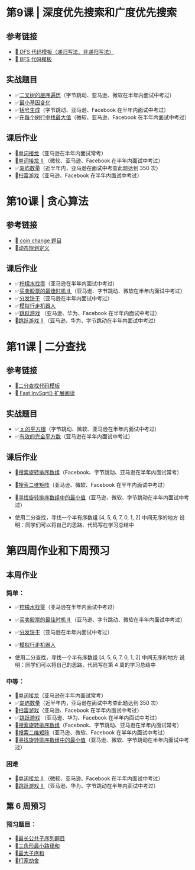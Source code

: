 # 第9课 | 深度优先搜索和广度优先搜索

## 参考链接

- 🔲[ DFS 代码模板（递归写法、非递归写法）](https://shimo.im/docs/UdY2UUKtliYXmk8t/)
- 🔲[ BFS 代码模板](https://shimo.im/docs/ZBghMEZWix0Lc2jQ/)

## 实战题目

- ✅[二叉树的层序遍历](https://leetcode-cn.com/problems/binary-tree-level-order-traversal/#/description)（字节跳动、亚马逊、微软在半年内面试中考过）
- ✅[最小基因变化](https://leetcode-cn.com/problems/minimum-genetic-mutation/#/description)
- ✅[括号生成](https://leetcode-cn.com/problems/generate-parentheses/#/description)（字节跳动、亚马逊、Facebook 在半年内面试中考过）
- ✅[在每个树行中找最大值](https://leetcode-cn.com/problems/find-largest-value-in-each-tree-row/#/description)（微软、亚马逊、Facebook 在半年内面试中考过）

## 课后作业

- 🔲[单词接龙](https://leetcode-cn.com/problems/word-ladder/description/)（亚马逊在半年内面试常考）
- 🔲[单词接龙 II ](https://leetcode-cn.com/problems/word-ladder-ii/description/)（微软、亚马逊、Facebook 在半年内面试中考过）
- ✅[岛屿数量](https://leetcode-cn.com/problems/number-of-islands/)（近半年内，亚马逊在面试中考查此题达到 350 次）
- 🔲[扫雷游戏](https://leetcode-cn.com/problems/minesweeper/description/)（亚马逊、Facebook 在半年内面试中考过）





# 第10课 |  贪心算法

## 参考链接

- 🔲[ coin change 题目](https://leetcode-cn.com/problems/coin-change/)
- 🔲[动态规划定义](https://zh.wikipedia.org/wiki/动态规划)

## 课后作业

- ✅[柠檬水找零](https://leetcode-cn.com/problems/lemonade-change/description/)（亚马逊在半年内面试中考过）
- ✅[买卖股票的最佳时机 II ](https://leetcode-cn.com/problems/best-time-to-buy-and-sell-stock-ii/description/)（亚马逊、字节跳动、微软在半年内面试中考过）
- ✅[分发饼干](https://leetcode-cn.com/problems/assign-cookies/description/)（亚马逊在半年内面试中考过）
- ✅[模拟行走机器人](https://leetcode-cn.com/problems/walking-robot-simulation/description/)
- ✅[跳跃游戏](https://leetcode-cn.com/problems/jump-game/) （亚马逊、华为、Facebook 在半年内面试中考过）
- 🔲[跳跃游戏 II ](https://leetcode-cn.com/problems/jump-game-ii/)（亚马逊、华为、字节跳动在半年内面试中考过）





# 第11课 | 二分查找

## 参考链接

- 🔲[二分查找代码模板](https://shimo.im/docs/xvIIfeEzWYEUdBPD/)
- 🔲[ Fast InvSqrt() 扩展阅读](https://www.beyond3d.com/content/articles/8/)

## 实战题目

- ✅[ x 的平方根](https://leetcode-cn.com/problems/sqrtx/)（字节跳动、微软、亚马逊在半年内面试中考过）
- ✅[有效的完全平方数](https://leetcode-cn.com/problems/valid-perfect-square/)（亚马逊在半年内面试中考过）

## 课后作业

- 🔲[搜索旋转排序数组](https://leetcode-cn.com/problems/search-in-rotated-sorted-array/)（Facebook、字节跳动、亚马逊在半年内面试常考）
- 🔲[搜索二维矩阵](https://leetcode-cn.com/problems/search-a-2d-matrix/)（亚马逊、微软、Facebook 在半年内面试中考过）
- 🔲[寻找旋转排序数组中的最小值](https://leetcode-cn.com/problems/find-minimum-in-rotated-sorted-array/)（亚马逊、微软、字节跳动在半年内面试中考过）

- 使用二分查找，寻找一个半有序数组 [4, 5, 6, 7, 0, 1, 2] 中间无序的地方
  说明：同学们可以将自己的思路、代码写在学习总结中





# 第四周作业和下周预习

## 本周作业

### 简单：

- ✅[柠檬水找零](https://leetcode-cn.com/problems/lemonade-change/description/)（亚马逊在半年内面试中考过）
- ✅[买卖股票的最佳时机 II ](https://leetcode-cn.com/problems/best-time-to-buy-and-sell-stock-ii/description/)（亚马逊、字节跳动、微软在半年内面试中考过）
- ✅[分发饼干](https://leetcode-cn.com/problems/assign-cookies/description/)（亚马逊在半年内面试中考过）
- ✅[模拟行走机器人](https://leetcode-cn.com/problems/walking-robot-simulation/description/)

- 使用二分查找，寻找一个半有序数组 [4, 5, 6, 7, 0, 1, 2] 中间无序的地方
  说明：同学们可以将自己的思路、代码写在第 4 周的学习总结中

### 中等：

- 🔲[单词接龙](https://leetcode-cn.com/problems/word-ladder/description/)（亚马逊在半年内面试常考）
- ✅[岛屿数量](https://leetcode-cn.com/problems/number-of-islands/)（近半年内，亚马逊在面试中考查此题达到 350 次）
- 🔲[扫雷游戏](https://leetcode-cn.com/problems/minesweeper/description/)（亚马逊、Facebook 在半年内面试中考过）
- ✅[跳跃游戏](https://leetcode-cn.com/problems/jump-game/) （亚马逊、华为、Facebook 在半年内面试中考过）
- 🔲[搜索旋转排序数组](https://leetcode-cn.com/problems/search-in-rotated-sorted-array/)（Facebook、字节跳动、亚马逊在半年内面试常考）
- 🔲[搜索二维矩阵](https://leetcode-cn.com/problems/search-a-2d-matrix/)（亚马逊、微软、Facebook 在半年内面试中考过）
- 🔲[寻找旋转排序数组中的最小值](https://leetcode-cn.com/problems/find-minimum-in-rotated-sorted-array/)（亚马逊、微软、字节跳动在半年内面试中考过）

### 困难

- 🔲[单词接龙 II ](https://leetcode-cn.com/problems/word-ladder-ii/description/)（微软、亚马逊、Facebook 在半年内面试中考过）
- 🔲[跳跃游戏 II ](https://leetcode-cn.com/problems/jump-game-ii/)（亚马逊、华为、字节跳动在半年内面试中考过）



## 第 6 周预习

### 预习题目：

- 🔲[最长公共子序列题目](https://leetcode-cn.com/problems/longest-common-subsequence/)
- 🔲[三角形最小路径和](https://leetcode-cn.com/problems/triangle/description/)
- 🔲[最大子序和](https://leetcode-cn.com/problems/maximum-subarray/)
- 🔲[打家劫舍](https://leetcode-cn.com/problems/house-robber/)